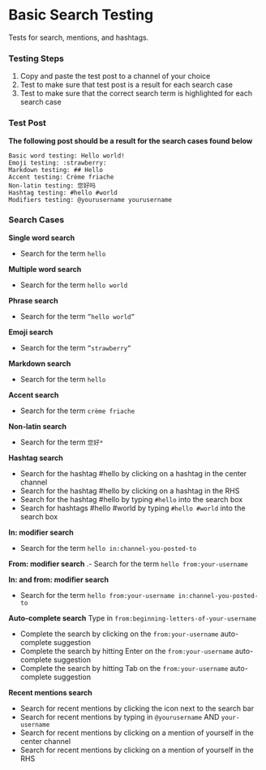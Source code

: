 # Basic Search Testing
Tests for search, mentions, and hashtags.

### Testing Steps
1. Copy and paste the test post to a channel of your choice
2. Test to make sure that test post is a result for each search case
3. Test to make sure that the correct search term is highlighted for each search case

### Test Post
**The following post should be a result for the search cases found below**
```
Basic word testing: Hello world!
Emoji testing: :strawberry:
Markdown testing: ## Hello
Accent testing: Crème friache
Non-latin testing: 您好吗
Hashtag testing: #hello #world
Modifiers testing: @yourusername yourusername
```

### Search Cases
**Single word search**
- Search for the term `hello`

**Multiple word search**
- Search for the term `hello world`

**Phrase search**
- Search for the term `”hello world”`

**Emoji search**
- Search for the term `”strawberry”`

**Markdown search**
- Search for the term `hello`

**Accent search**
- Search for the term `crème friache`

**Non-latin search**
- Search for the term `您好*`

**Hashtag search**
- Search for the hashtag #hello by clicking on a hashtag in the center channel
- Search for the hashtag #hello by clicking on a hashtag in the RHS
- Search for the hashtag #hello by typing `#hello` into the search box
- Search for hashtags #hello #world by typing `#hello #world` into the search box

**In: modifier search**
- Search for the term `hello in:channel-you-posted-to`

**From: modifier search**
.- Search for the term `hello from:your-username`

**In: and from: modifier search**
- Search for the term `hello from:your-username in:channel-you-posted-to`

**Auto-complete search**
Type in `from:beginning-letters-of-your-username`
- Complete the search by clicking on the `from:your-username` auto-complete suggestion
- Complete the search by hitting Enter on the `from:your-username` auto-complete suggestion
- Complete the search by hitting Tab on the `from:your-username` auto-complete suggestion

**Recent mentions search**
- Search for recent mentions by clicking the icon next to the search bar
- Search for recent mentions by typing in `@yourusername` AND `your-username`
- Search for recent mentions by clicking on a mention of yourself in the center channel
- Search for recent mentions by clicking on a mention of yourself in the RHS

